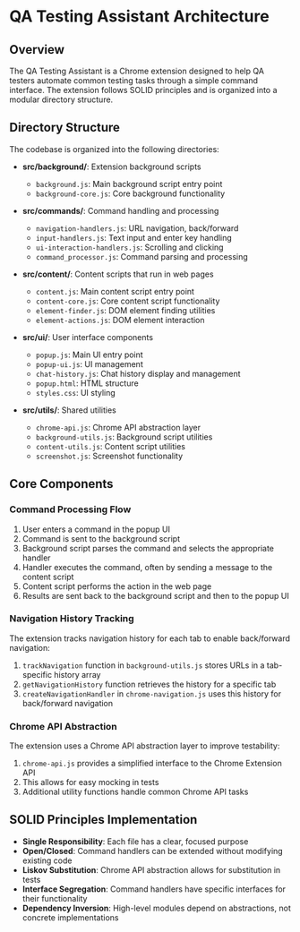 # QA Testing Assistant Architecture

## Overview

The QA Testing Assistant is a Chrome extension designed to help QA testers automate common testing tasks through a simple command interface. The extension follows SOLID principles and is organized into a modular directory structure.

## Directory Structure

The codebase is organized into the following directories:

- **src/background/**: Extension background scripts
  - `background.js`: Main background script entry point
  - `background-core.js`: Core background functionality

- **src/commands/**: Command handling and processing
  - `navigation-handlers.js`: URL navigation, back/forward
  - `input-handlers.js`: Text input and enter key handling
  - `ui-interaction-handlers.js`: Scrolling and clicking
  - `command_processor.js`: Command parsing and processing

- **src/content/**: Content scripts that run in web pages
  - `content.js`: Main content script entry point
  - `content-core.js`: Core content script functionality
  - `element-finder.js`: DOM element finding utilities
  - `element-actions.js`: DOM element interaction

- **src/ui/**: User interface components
  - `popup.js`: Main UI entry point
  - `popup-ui.js`: UI management
  - `chat-history.js`: Chat history display and management
  - `popup.html`: HTML structure
  - `styles.css`: UI styling

- **src/utils/**: Shared utilities
  - `chrome-api.js`: Chrome API abstraction layer
  - `background-utils.js`: Background script utilities
  - `content-utils.js`: Content script utilities
  - `screenshot.js`: Screenshot functionality

## Core Components

### Command Processing Flow

1. User enters a command in the popup UI
2. Command is sent to the background script
3. Background script parses the command and selects the appropriate handler
4. Handler executes the command, often by sending a message to the content script
5. Content script performs the action in the web page
6. Results are sent back to the background script and then to the popup UI

### Navigation History Tracking

The extension tracks navigation history for each tab to enable back/forward navigation:

1. `trackNavigation` function in `background-utils.js` stores URLs in a tab-specific history array
2. `getNavigationHistory` function retrieves the history for a specific tab
3. `createNavigationHandler` in `chrome-navigation.js` uses this history for back/forward navigation

### Chrome API Abstraction

The extension uses a Chrome API abstraction layer to improve testability:

1. `chrome-api.js` provides a simplified interface to the Chrome Extension API
2. This allows for easy mocking in tests
3. Additional utility functions handle common Chrome API tasks

## SOLID Principles Implementation

- **Single Responsibility**: Each file has a clear, focused purpose
- **Open/Closed**: Command handlers can be extended without modifying existing code
- **Liskov Substitution**: Chrome API abstraction allows for substitution in tests
- **Interface Segregation**: Command handlers have specific interfaces for their functionality
- **Dependency Inversion**: High-level modules depend on abstractions, not concrete implementations 